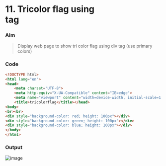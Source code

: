 # 11. Tricolor flag using <div> tag

### Aim

> Display web page to show tri color flag using div tag (use primary colors)

### Code

```html
<!DOCTYPE html>
<html lang="en">
<head>
    <meta charset="UTF-8">
    <meta http-equiv="X-UA-Compatible" content="IE=edge">
    <meta name="viewport" content="width=device-width, initial-scale=1.0">
    <title>tricolorflag</title></head>
<body>
<br><br>
<div style="background-color: red; height: 100px"></div>
<div style="background-color: green; height: 100px"></div>
<div style="background-color: blue; height: 100px"></div>
</body>
</html>
```

### Output

![image]()